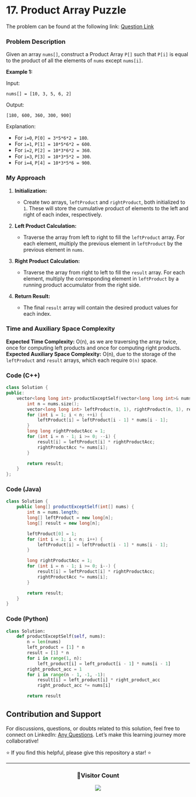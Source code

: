 # <b>17. Product Array Puzzle</b>

The problem can be found at the following link: [Question Link](https://www.geeksforgeeks.org/problems/product-array-puzzle4525/1)

### Problem Description

Given an array `nums[]`, construct a Product Array `P[]` such that `P[i]` is equal to the product of all the elements of `nums` except `nums[i]`.

**Example 1:**

Input:

```
nums[] = [10, 3, 5, 6, 2]
```

Output:

```
[180, 600, 360, 300, 900]
```

Explanation:

- For `i=0`, `P[0] = 3*5*6*2 = 180`.
- For `i=1`, `P[1] = 10*5*6*2 = 600`.
- For `i=2`, `P[2] = 10*3*6*2 = 360`.
- For `i=3`, `P[3] = 10*3*5*2 = 300`.
- For `i=4`, `P[4] = 10*3*5*6 = 900`.

### My Approach

1. **Initialization:**

   - Create two arrays, `leftProduct` and `rightProduct`, both initialized to `1`. These will store the cumulative product of elements to the left and right of each index, respectively.

2. **Left Product Calculation:**

   - Traverse the array from left to right to fill the `leftProduct` array. For each element, multiply the previous element in `leftProduct` by the previous element in `nums`.

3. **Right Product Calculation:**

   - Traverse the array from right to left to fill the `result` array. For each element, multiply the corresponding element in `leftProduct` by a running product accumulator from the right side.

4. **Return Result:**
   - The final `result` array will contain the desired product values for each index.

### Time and Auxiliary Space Complexity

**Expected Time Complexity:** O(n), as we are traversing the array twice, once for computing left products and once for computing right products.
**Expected Auxiliary Space Complexity:** O(n), due to the storage of the `leftProduct` and `result` arrays, which each require `O(n)` space.

### Code (C++)

```cpp
class Solution {
public:
    vector<long long int> productExceptSelf(vector<long long int>& nums) {
        int n = nums.size();
        vector<long long int> leftProduct(n, 1), rightProduct(n, 1), result(n);
        for (int i = 1; i < n; ++i) {
            leftProduct[i] = leftProduct[i - 1] * nums[i - 1];
        }
        long long rightProductAcc = 1;
        for (int i = n - 1; i >= 0; --i) {
            result[i] = leftProduct[i] * rightProductAcc;
            rightProductAcc *= nums[i];
        }

        return result;
    }
};
```

### Code (Java)

```java
class Solution {
    public long[] productExceptSelf(int[] nums) {
        int n = nums.length;
        long[] leftProduct = new long[n];
        long[] result = new long[n];

        leftProduct[0] = 1;
        for (int i = 1; i < n; i++) {
            leftProduct[i] = leftProduct[i - 1] * nums[i - 1];
        }

        long rightProductAcc = 1;
        for (int i = n - 1; i >= 0; i--) {
            result[i] = leftProduct[i] * rightProductAcc;
            rightProductAcc *= nums[i];
        }

        return result;
    }
}
```

### Code (Python)

```python
class Solution:
    def productExceptSelf(self, nums):
        n = len(nums)
        left_product = [1] * n
        result = [1] * n
        for i in range(1, n):
            left_product[i] = left_product[i - 1] * nums[i - 1]
        right_product_acc = 1
        for i in range(n - 1, -1, -1):
            result[i] = left_product[i] * right_product_acc
            right_product_acc *= nums[i]

        return result
```

## Contribution and Support

For discussions, questions, or doubts related to this solution, feel free to connect on LinkedIn: [Any Questions](https://www.linkedin.com/in/patel-hetkumar-sandipbhai-8b110525a/). Let’s make this learning journey more collaborative!

⭐ If you find this helpful, please give this repository a star! ⭐

---

<div align="center">
  <h3><b>📍Visitor Count</b></h3>
</div>

<p align="center">
  <img src="https://profile-counter.glitch.me/Hunterdii/count.svg" />
</p>
